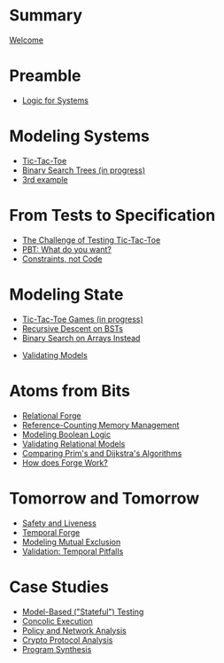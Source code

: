 <!-- This will be ignored by the mdbook parser -->
<!-- # Logic for Systems: Lightweight Formal Methods for the Working Engineer -->
# Summary 

[Welcome](./welcome.md)

<!-- "prefix chapters"; cannot be nested -->
# Preamble
- [Logic for Systems](./chapters/manifesto/manifesto.md)

<!-- # What do tic-tac-toe, binary trees, and operating systems have in common? -->
<!-- NO TRANSITIONS YET -->
# Modeling Systems
- [Tic-Tac-Toe](./chapters/ttt/ttt.md)
- [Binary Search Trees (in progress)](./chapters/bst/bst.md)
- [3rd example]()

<!-- - [Mutual Exclusion]()

  <!-- - Froglet: tic-tac-toe (boards, single moves)
    - add: notion of "good move", strategies. what makes a move "good"?
	- Lab follow-up: TTT part 2
  - Froglet: simplified mutual exclusion (lock state, single moves)
    - add: who "wins"? depends on timing! -->
  
# From Tests to Specification
- [The Challenge of Testing Tic-Tac-Toe]()
- [PBT: What do you want?]()
- [Constraints, not Code]()
<!-- - The challenge of testing
  - Python: tic-tac-toe. Let's test our TTT program.
    - What does it mean to test such a program?
    - Fuzzing (doesn't crash mid-game)
    - Is there only one "best" move? No. Relational problems.
    - Property-based testing (generator vs. is-valid) -->

<!--
- From tests to specification 
    - our is-valid looks really similar to Froglet predicate
    - our generator looks really similar to a different Froglet predicate
    - algorithms differ, specification is forever (random search vs bounded-exhaustive search vs proof vs…) -->

<!-- - Constraints, not code
  - "All models are wrong, but some models are useful"
    - Data modeling
    - statistical modeling
    - formal modeling
      - satisfiability and unsatisfiability

-->

# Modeling State
- [Tic-Tac-Toe Games (in progress)](./chapters/ttt/ttt_games.md)
    <!-- - Froglet: Tic-tac-toe traces model
        - moving from transitions to traces, both have their strengths -->
- [Recursive Descent on BSTs]()
- [Binary Search on Arrays Instead]()
<!-- correspondence??? -->


   <!-- - Froglet: binary search on array model
        - Preservation of invariant
        - Preservation fails: binary search is broken (if the array is too big – see Bloch’s post)
        - Enrichment of invariant -->

   <!-- - Froglet: Sudoku model
        - solver
        - puzzle generation -->

   - [Validating Models]() 
        <!-- - can we trust the model?
        - vacuity, other pitfalls in verification -->

# Atoms from Bits
- [Relational Forge]()
- [Reference-Counting Memory Management]()
- [Modeling Boolean Logic]()
- [Validating Relational Models]()
- [Comparing Prim's and Dijkstra's Algorithms]()
- [How does Forge Work?]()

<!-- ## Atoms from bits (Relational Forge)
 
  - Relations in Forge (cities, objects/heap, course requirements, ACL synthesis)
	- Lab follow-up: reference-counting GC

  - Relational: Boolean logic (modeled)

  - Relational: Prim’s algorithm (modeled, validation)
  - Prim's vs. Dijkstra's (both so alike, but so different)

  - Validation (part 2)
     - domain vs. system, “optional” predicates, combinations and consistency

  - Correspondence between models, abstraction functions
  - Tying it all together: how does Forge work?
 -->

# Tomorrow and Tomorrow
- [Safety and Liveness]()
- [Temporal Forge]()
- [Modeling Mutual Exclusion]()
- [Validation: Temporal Pitfalls]()

<!--  
## Tomorrow and Tomorrow and Tomorrow (Temporal Forge)

  - Relational: Mutual exclusion: "Lock 1" from 1760 (raising flags)
      - Back to induction: mutual-exclusion preserved
      - But non-starvation is more subtle, calls for more language power!

  - Temporal: basic model (counter, lights puzzle) LTL, liveness, and lassos
      - eventually, always, next state
      - until
      - past-time operators

  - Temporal: Lock1: Deadlock vs. Livelock
      - Modeling "Oops" for Lock1

  - Temporal: "Lock 2" from 1760 (polite processes)
      - Modeling "Oops" for Lock2: The importance of a good domain model

  - Temporal: Peterson's lock (combining Lock1 + Lock2)
      - Fairness: precondition or property?

  - Validation (part 3): temporal pitfalls
  -->

# Case Studies
- [Model-Based ("Stateful") Testing]()
- [Concolic Execution]()
- [Policy and Network Analysis]()
- [Crypto Protocol Analysis]()
- [Program Synthesis]()

<!-- ## Case Studies: Applications and Demos

  - Policy / firewall analysis, control
    - Reading: Zelkova, Azure
    - Demo: ABAC language

  - Crypto
    - Reading: CPSA, ProVerif, (+ the one with pictures we cited)
    - Demo: Needham-Schr. Language

  - Synthesis
    - Reading: SSA bit-vector function synthesis, SyGuS
    - Demo: Resistor / novelty clock language

  - …many more…

  - Model-based testing (“stateful testing”) 
     - Hypothesis
     - (Need a good MBT example to use Forge for test generation. Another DSL input?) -->


  
<!-- ## Forge documentation (living document)

- Docs and book should be combined. -->

<!-- ## Modeling Tips

- Guide to debugging models
  - the evaluator 
  - cores 
- tips and tricks
- modeling pitfalls (a la Jackson) – higher-order quant, bounds, etc.  
 -->




<!-- ## Solvers and algorithms

  - Boolean SAT (DPLL)

  - Propositional Resolution
    - Model (likely can’t model full SAT runs, but can model steps)

  - Tracking learned clauses in SAT

  - SMT: eager vs. lazy, boolean skeletons
  - SMT: example theory solver: integer inequalities

  - CEGIS

  - Decidability, completeness, and incompleteness -->



<!-- ## Exercises

Python:
  - PBT
Froglet:
  - ABAC + Intro Froglet (family trees)
  - Physical keys and locks
  - Curiosity Modeling (hard to put into a textbook, but can frame it)
Relational Forge:
  - Memory management
Temporal Forge:
  - River crossing, correspond. between puzzles
  - Tortoise and Hare algorithm
  - Elevators
Algorithms:
  - SAT + PBT
  - SAT + Resolution + PBT
SMT:
  - Pythagorean triples
  - Kenken
  - Synthesis

-->
